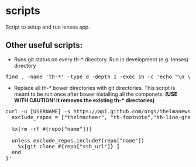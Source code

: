 # scripts
Script to setup and run lenses app.

## Other useful scripts:

* Runs git status on every th-* directory. Run in development (e.g. lenses) directory
<pre>
find . -name 'th-*' -type d -depth 1 -exec sh -c 'echo "\n \x1B[0;33m CHECKING STATUS IN {} \x1B[0m \n"' \; -exec git -C {} status \;
</pre>

* Replace all th-* bower directories with git directories. This script is meant to be run once after bower installing all the componets. <b>(USE WITH CAUTION! It removes the existing th-* directories)</b>
<pre>
curl -u [USERNAME] -s https://api.github.com/orgs/thelmanews/repos?per_page=100 | ruby -rubygems -e 'require "json"; JSON.load(STDIN.read).each { |repo| 
  exclude_repos = ["thelmacheer", "th-footnote","th-line-graph","th-multistep", "th-two-column","thelma-charts", "thelma", "thelma-component-demo", "thelma-components", "thelma-core", "thelma-data", "thelma-utils", "thelma-text", "thelmanews.github.io"]
  
  %x[rm -rf #{repo["name"]}]

  unless exclude_repos.include?(repo["name"])  
    %x[git clone #{repo["ssh_url"]} ]
  end
}' 
</pre>
